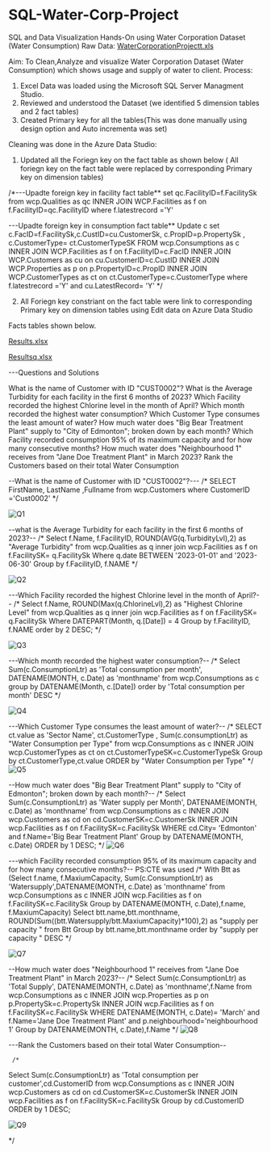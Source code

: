 # SQL-Water-Corp-Project
SQL and Data Visualization Hands-On using Water Corporation Dataset (Water Consumption)
Raw Data:
[WaterCorporationProjectt.xls](https://github.com/AjokeAishat712747/SQL-Water-Corp-Project/files/13694875/WaterCorporationProjectt.xls)

Aim: To Clean,Analyze and visualize Water Corporation Dataset (Water Consumption) which shows usage and supply of water to client.
Process: 
1. Excel Data was loaded using the Microsoft SQL Server Managment Studio.
2. Reviewed and understood the Dataset (we identified 5 dimension tables and 2 fact tables)
3. Created Primary key for all the tables(This was done manually using design option and Auto incrementa was set)
   
Cleaning was done in the Azure Data Studio:
1.  Updated all the Foriegn key on the fact table as shown below ( All foriegn key on the fact table were replaced by corresponding Primary key on dimension tables)
   
/*---Upadte foreign key in facility fact table**
set qc.FacilityID=f.FacilitySk
from wcp.Qualities as qc
     INNER JOIN WCP.Facilities as f on  f.FacilityID=qc.FacilityID
where f.latestrecord ='Y'

---Upadte foreign key in consumption fact table**
Update c
set c.FacID=f.FacilitySk,c.CustID=cu.CustomerSk, c.PropID=p.PropertySk , c.CustomerType= ct.CustomerTypeSK
FROM wcp.Consumptions as c
     INNER JOIN WCP.Facilities as f on  f.FacilityID=c.FacID
     INNER JOIN WCP.Customers as cu on  cu.CustomerID=c.CustID
     INNER JOIN WCP.Properties as p on  p.PropertyID=c.PropID
     INNER JOIN WCP.CustomerTypes as ct on  ct.CustomerType=c.CustomerType
where f.latestrecord ='Y' and cu.LatestRecord= 'Y'
*/

2. All Foriegn key constriant on the fact table were link to corresponding Primary key on dimension tables using Edit data on Azure Data Studio

Facts tables shown below.
   
[Results.xlsx](https://github.com/AjokeAishat712747/SQL-Water-Corp-Project/files/13694862/Results.xlsx)

[Resultsq.xlsx](https://github.com/AjokeAishat712747/SQL-Water-Corp-Project/files/13694866/Resultsq.xlsx)


---Questions and Solutions

What is the name of Customer with ID "CUST0002"?
What is the Average Turbidity for each facility in the first 6 months of 2023?
Which Facility recorded the highest Chlorine level in the month of April?
Which month recorded the highest water consumption?
Which Customer Type consumes the least amount of water?
How much water does "Big Bear Treatment Plant" supply to "City of Edmonton"; broken down by each month?
Which Facility recorded consumption 95% of its maximum capacity and for how many consecutive months?
How much water does "Neighbourhood 1" receives from "Jane Doe Treatment Plant" in March 2023?
Rank the Customers based on their total Water Consumption


--What is the name of Customer with ID "CUST0002"?---
/*
SELECT FirstName, LastName ,Fullname from wcp.Customers
where CustomerID ='Cust0002'
*/

![Q1](https://github.com/AjokeAishat712747/SQL-Water-Corp-Project/assets/139535267/2c4c6de9-6b03-4230-8226-e4b3b23fe33e)

--what is the Average Turbidity for each facility in the first 6 months of 2023?--
/*
Select f.Name, f.FacilityID, ROUND(AVG(q.TurbidityLvl),2) as "Average Turbidity" from wcp.Qualities as q
 inner join wcp.Facilities as f on f.FacilitySK= q.FacilitySk
Where q.date BETWEEN '2023-01-01' and '2023-06-30'
Group by f.FacilityID, f.NAME
*/

![Q2](https://github.com/AjokeAishat712747/SQL-Water-Corp-Project/assets/139535267/d0dfbc72-922d-48fc-9f56-24b9a864a2a4)

---Which Facility recorded the highest Chlorine level in the month of April?--
/*
Select f.Name, ROUND(Max(q.ChlorineLvl),2) as "Highest Chlorine Level" from wcp.Qualities as q
 inner join wcp.Facilities as f on f.FacilitySK= q.FacilitySk
Where DATEPART(Month, q.[Date]) = 4
Group by f.FacilityID, f.NAME
order by 2 DESC;
*/

![Q3](https://github.com/AjokeAishat712747/SQL-Water-Corp-Project/assets/139535267/354e93a0-3791-4124-97e8-a7e6b2d34881)

---Which month recorded the highest water consumption?--
/*
Select Sum(c.ConsumptionLtr) as 'Total consumption per month', DATENAME(MONTH, c.Date) as 'monthname'
from wcp.Consumptions as c
group by DATENAME(Month, c.[Date])
order by 'Total consumption per month' DESC
*/

![Q4](https://github.com/AjokeAishat712747/SQL-Water-Corp-Project/assets/139535267/c94d5d57-0507-4cc1-98f9-b36a1f516b96)


---Which Customer Type consumes the least amount of water?--
/*
SELECT ct.value as 'Sector Name', ct.CustomerType , Sum(c.consumptionLtr) as "Water Consumption per Type"
from wcp.Consumptions as c
INNER JOIN wcp.CustomerTypes as ct on ct.CustomerTypeSK=c.CustomerTypeSk
Group by ct.CustomerType,ct.value
ORDER by "Water Consumption per Type"
*/
![Q5](https://github.com/AjokeAishat712747/SQL-Water-Corp-Project/assets/139535267/98adbe60-cc3e-4dcc-99ec-800f66714c1b)


--How much water does "Big Bear Treatment Plant" supply to "City of Edmonton"; broken down by each month?--
/*
Select Sum(c.ConsumptionLtr) as 'Water supply per Month', DATENAME(MONTH, c.Date) as 'monthname'
      from wcp.Consumptions as c
          INNER JOIN wcp.Customers as cd on cd.CustomerSK=c.CustomerSk
          INNER JOIN wcp.Facilities as f on f.FacilitySK=c.FacilitySk
          WHERE cd.City= 'Edmonton' and f.Name='Big Bear Treatment Plant'
          Group by DATENAME(MONTH, c.Date)
          ORDER by 1 DESC;
*/
![Q6](https://github.com/AjokeAishat712747/SQL-Water-Corp-Project/assets/139535267/e66a7b48-e50f-41f2-9253-3344a2e0caa8)

---which Facility recorded consumption 95% of its maximum capacity and for how many consecutive months?--
PS:CTE was used
/*
With Btt as 
(Select f.name, f.MaxiumCapacity,  Sum(c.ConsumptionLtr) as 'Watersupply',DATENAME(MONTH, c.Date) as 'monthname' 
      from wcp.Consumptions as c
          INNER JOIN wcp.Facilities as f on f.FacilitySK=c.FacilitySk
          Group by DATENAME(MONTH, c.Date),f.name, f.MaxiumCapacity) 
Select btt.name,btt.monthname, ROUND(Sum((btt.Watersupply/btt.MaxiumCapacity)*100),2) as "supply per capacity "
from Btt
Group by btt.name,btt.monthname
order by "supply per capacity " DESC
*/

![Q7](https://github.com/AjokeAishat712747/SQL-Water-Corp-Project/assets/139535267/8aff0e26-2efa-4043-bf25-8fc17586fbf9)


--How much water does "Neighbourhood 1" receives from "Jane Doe Treatment Plant" in March 2023?--
/*
Select Sum(c.ConsumptionLtr) as 'Total Supply', DATENAME(MONTH, c.Date) as 'monthname',f.Name
      from wcp.Consumptions as c
          INNER JOIN wcp.Properties as p on p.PropertySk=c.PropertySk
          INNER JOIN wcp.Facilities as f on f.FacilitySK=c.FacilitySk
         WHERE DATENAME(MONTH, c.Date)= 'March' and f.Name='Jane Doe Treatment Plant' and p.neighbourhood='neighbourhood 1'
          Group by DATENAME(MONTH, c.Date),f.Name
*/
 ![Q8](https://github.com/AjokeAishat712747/SQL-Water-Corp-Project/assets/139535267/6f128024-2b28-4ffa-bf50-f009e59649e1)


 ---Rank the Customers based on their total Water Consumption--

     /*
Select Sum(c.ConsumptionLtr) as 'Total consumption per customer',cd.CustomerID 
      from wcp.Consumptions as c
          INNER JOIN wcp.Customers as cd on cd.CustomerSK=c.CustomerSk
          INNER JOIN wcp.Facilities as f on f.FacilitySK=c.FacilitySk
          Group by cd.CustomerID
          ORDER by 1 DESC;

   ![Q9](https://github.com/AjokeAishat712747/SQL-Water-Corp-Project/assets/139535267/4a1b7bf5-d622-4d82-a940-1b55d0dd53d1)

*/
